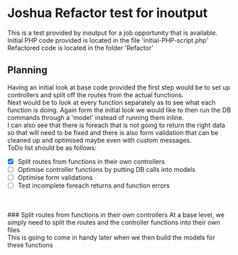 # Joshua Refactor test for inoutput
This is a test provided by inoutput for a job opportunity that is available.<br/>
Initial PHP code provided is located in the file 'initial-PHP-script.php'<br/>
Refactored code is located in the folder 'Refactor'<br/>
## Planning
Having an initial look at base code provided the first step would be to set up controllers and split off the routes from the actual functions.<br/>
Next would be to look at every function separately as to see what each function is doing. Again form the initial look we would like to then run the DB commands through a 'model' instead of running them inline.<br/>
I can also see that there is foreach that is not going to return the right data so that will need to be fixed and there is also form validation that can be cleaned up and optimised maybe even with custom messages.<br/>
ToDo list should be as follows:<br/>
- [x] Split routes from functions in their own controllers
- [ ] Optimise controller functions by putting DB calls into models
- [ ] Optimise form validations
- [ ] Test incomplete foreach returns and function errors
<br/>
<br/>
### Split routes from functions in their own controllers
At a base level, we simply need to split the routes and the controller functions into their own files.<br/>
This is going to come in handy later when we then build the models for these functions<br/>